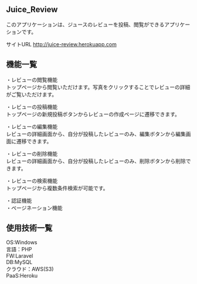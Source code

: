 ## Juice_Review
このアプリケーションは、ジュースのレビューを投稿、閲覧ができるアプリケーションです。

サイトURL
http://juice-review.herokuapp.com
## 機能一覧
・レビューの閲覧機能<br>
トップページから閲覧いただけます。写真をクリックすることでレビューの詳細がご覧いただけます。

・レビューの投稿機能<br>
トップページの新規投稿ボタンからレビューの作成ページに遷移できます。

・レビューの編集機能<br>
レビューの詳細画面から、自分が投稿したレビューのみ、編集ボタンから編集画面に遷移できます。

・レビューの削除機能<br>
レビューの詳細画面から、自分が投稿したレビューのみ、削除ボタンから削除できます。

・レビューの検索機能<br>
トップページから複数条件検索が可能です。

・認証機能<br>
・ページネーション機能<br>

## 使用技術一覧
OS:Windows<br>
言語：PHP<br>
FW:Laravel<br>
DB:MySQL<br>
クラウド：AWS(S3)<br>
PaaS:Heroku<br>

